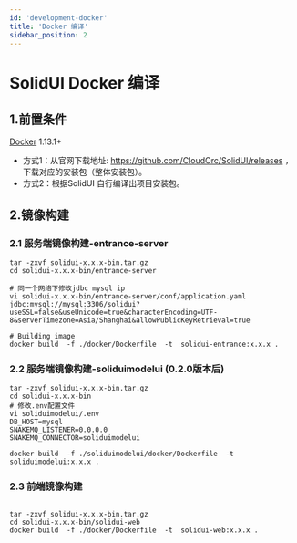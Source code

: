 ```yaml
---
id: 'development-docker'
title: 'Docker 编译'
sidebar_position: 2
---
```


# SolidUI Docker 编译

## 1.前置条件

[Docker](https://docs.docker.com/engine/install/) 1.13.1+

* 方式1：从官网下载地址: https://github.com/CloudOrc/SolidUI/releases ，下载对应的安装包（整体安装包）。
* 方式2：根据SolidUI 自行编译出项目安装包。

## 2.镜像构建

### 2.1 服务端镜像构建-entrance-server

```shell script
tar -zxvf solidui-x.x.x-bin.tar.gz
cd solidui-x.x.x-bin/entrance-server

# 同一个网络下修改jdbc mysql ip
vi solidui-x.x.x-bin/entrance-server/conf/application.yaml
jdbc:mysql://mysql:3306/solidui?useSSL=false&useUnicode=true&characterEncoding=UTF-8&serverTimezone=Asia/Shanghai&allowPublicKeyRetrieval=true

# Building image
docker build  -f ./docker/Dockerfile  -t  solidui-entrance:x.x.x .

```

### 2.2 服务端镜像构建-soliduimodelui (0.2.0版本后)
```shell script
tar -zxvf solidui-x.x.x-bin.tar.gz
cd solidui-x.x.x-bin
# 修改.env配置文件
vi soliduimodelui/.env
DB_HOST=mysql
SNAKEMQ_LISTENER=0.0.0.0
SNAKEMQ_CONNECTOR=soliduimodelui

docker build  -f ./soliduimodelui/docker/Dockerfile  -t  soliduimodelui:x.x.x .
```



### 2.3 前端镜像构建

```shell script

tar -zxvf solidui-x.x.x-bin.tar.gz
cd solidui-x.x.x-bin/solidui-web
docker build  -f ./docker/Dockerfile  -t  solidui-web:x.x.x .

```
